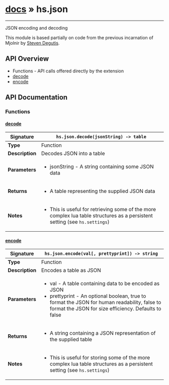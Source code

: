 # [docs](index.md) » hs.json
---

JSON encoding and decoding

This module is based partially on code from the previous incarnation of Mjolnir by [Steven Degutis](https://github.com/sdegutis/).


## API Overview
* Functions - API calls offered directly by the extension
 * [decode](#decode)
 * [encode](#encode)

## API Documentation

### Functions

#### [decode](#decode)
| <span style="font-align: left;">**Signature**</span> | <span style="font-align: left;">`hs.json.decode(jsonString) -> table` </span>                                                |
| -----------------------------------------------------|---------------------------------------------------------------------------------------------------------|
| **Type**                                             | Function                                                                                         |
| **Description**                                      | Decodes JSON into a table                                                                                         |
| **Parameters**                                       | <ul><li>jsonString - A string containing some JSON data</li></ul> |
| **Returns**                                          | <ul><li>A table representing the supplied JSON data</li></ul>          |
| **Notes**                                            | <ul><li>This is useful for retrieving some of the more complex lua table structures as a persistent setting (see `hs.settings`)</li></ul>                |

#### [encode](#encode)
| <span style="font-align: left;">**Signature**</span> | <span style="font-align: left;">`hs.json.encode(val[, prettyprint]) -> string` </span>                                                |
| -----------------------------------------------------|---------------------------------------------------------------------------------------------------------|
| **Type**                                             | Function                                                                                         |
| **Description**                                      | Encodes a table as JSON                                                                                         |
| **Parameters**                                       | <ul><li>val - A table containing data to be encoded as JSON</li><li>prettyprint - An optional boolean, true to format the JSON for human readability, false to format the JSON for size efficiency. Defaults to false</li></ul> |
| **Returns**                                          | <ul><li>A string containing a JSON representation of the supplied table</li></ul>          |
| **Notes**                                            | <ul><li>This is useful for storing some of the more complex lua table structures as a persistent setting (see `hs.settings`)</li></ul>                |

